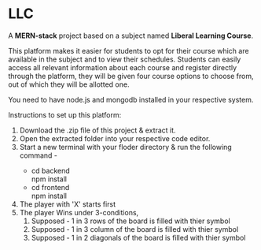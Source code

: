 # LLC
A <b>MERN-stack</b> project based on a subject named <b>Liberal Learning Course</b>.
<p>This platform makes it easier for students to opt for their course which are available in the subject and to view their schedules. Students can easily access all relevant information about each course and register directly through the platform, they will be given four course options to choose from, out of which they will be allotted one.</p>

<p>You need to have node.js and mongodb installed in your respective system.</p>
<div>Instructions to set up this platform: </div>
<ol>
  <li>Download the .zip file of this project & extract it.</li>
  <li>Open the extracted folder into your respective code editor.</li>
  <li>Start a new terminal with your floder directory & run the following command -</li>
    <ul>
      <li>cd backend <br> npm install</li>
      <li>cd frontend <br> npm install</li>
    </ul>
  <li>The player with 'X' starts first</li>
  <li>The player Wins under 3-conditions,
    <ol>
      <li>Supposed - 1 in 3 rows of the board is filled with thier symbol</li>
      <li>Supposed -  1 in 3 column of the board is filled with thier symbol</li>
      <li>Supposed -  1 in 2 diagonals of the board is filled with thier symbol</li>
    </ol>
  </li>
</ol>
